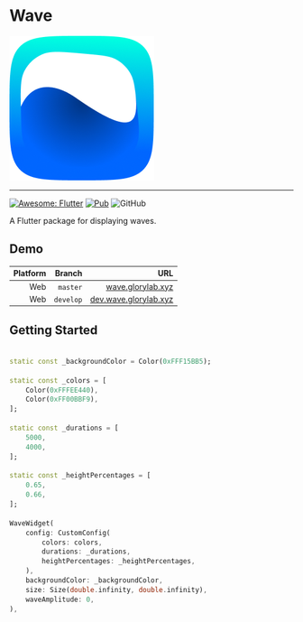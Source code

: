 # Wave

![Wave logo](/assets/wave-128.png "Wave logo")

---

[![Awesome: Flutter](https://img.shields.io/badge/⌐◨─◨-AwesomeFlutter-blue.svg?logo=flutter&longCache=true&style=flat-square)](https://github.com/Solido/awesome-flutter#effect) 
[![Pub](https://img.shields.io/pub/v/wave.svg?logo=flutter&style=flat-square)](https://pub.dev/packages/wave)
![GitHub](https://img.shields.io/github/license/mashape/apistatus.svg?longCache=true&style=flat-square)

A Flutter package for displaying waves.

## Demo

| Platform  | Branch    | URL   | 
| -:        | -:        | -:    |
| Web       | `master`  | [wave.glorylab.xyz](https://wave.glorylab.xyz "The demo page of the wave package.") |
| Web       | `develop` | [dev.wave.glorylab.xyz](https://dev.wave.glorylab.xyz "The demo page of the wave package's develop branch.") |



## Getting Started

``` Dart

static const _backgroundColor = Color(0xFFF15BB5);

static const _colors = [
    Color(0xFFFEE440),
    Color(0xFF00BBF9),
];

static const _durations = [
    5000,
    4000,
];

static const _heightPercentages = [
    0.65,
    0.66,
];

WaveWidget(
    config: CustomConfig(
        colors: colors,
        durations: _durations,
        heightPercentages: _heightPercentages,
    ),
    backgroundColor: _backgroundColor,
    size: Size(double.infinity, double.infinity),
    waveAmplitude: 0,
),
```